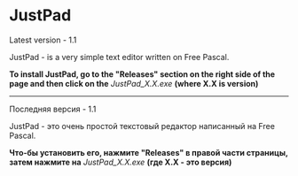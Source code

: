 # JustPad

Latest version - 1.1

JustPad - is a very simple text editor written on Free Pascal.

**To install JustPad, go to the "Releases" section on the right side of the page and then click on the** *JustPad_X.X.exe* **(where X.X is version)**

---

Последняя версия - 1.1

JustPad - это очень простой текстовый редактор написанный на Free Pascal.

**Что-бы установить его, нажмите "Releases" в правой части страницы, затем нажмите на** *JustPad_X.X.exe* **(где X.X - это версия)**
